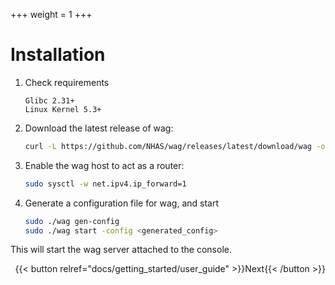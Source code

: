 +++
weight = 1
+++

# Installation

1. Check requirements
   ```
   Glibc 2.31+
   Linux Kernel 5.3+
   ```

2. Download the latest release of wag:
    ```sh
    curl -L https://github.com/NHAS/wag/releases/latest/download/wag -o wag && chmod +x wag
    ```

3. Enable the wag host to act as a router:
    ```sh
    sudo sysctl -w net.ipv4.ip_forward=1
    ```

4. Generate a configuration file for wag, and start
    ```sh
    sudo ./wag gen-config
    sudo ./wag start -config <generated_config>
    ```


This will start the wag server attached to the console. 

<div style="float: right;">
{{< button relref="docs/getting_started/user_guide" >}}Next{{< /button >}}
</div>